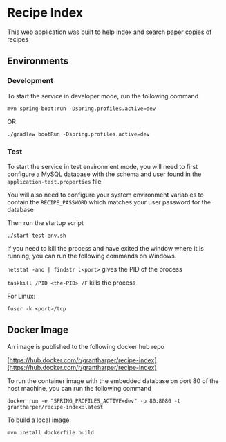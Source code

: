 # Recipe Index

This web application was built to help index and search paper copies of recipes

## Environments

### Development

To start the service in developer mode, run the following command

`mvn spring-boot:run -Dspring.profiles.active=dev`

OR 

`./gradlew bootRun -Dspring.profiles.active=dev`

### Test

To start the service in test environment mode, you will need to first configure a MySQL database with the schema and user found in the `application-test.properties` file

You will also need to configure your system environment variables to contain the `RECIPE_PASSWORD` which matches your user password for the database

Then run the startup script

`./start-test-env.sh`

If you need to kill the process and have exited the window where it is running, you can run the following commands on Windows.

`netstat -ano | findstr :<port>` gives the PID of the process

`taskkill /PID <the-PID> /F` kills the process

For Linux:

`fuser -k <port>/tcp`


## Docker Image

An image is published to the following docker hub repo

[https://hub.docker.com/r/grantharper/recipe-index](https://hub.docker.com/r/grantharper/recipe-index)

To run the container image with the embedded database on port 80 of the host machine, you can run the following command

`docker run -e "SPRING_PROFILES_ACTIVE=dev" -p 80:8080 -t grantharper/recipe-index:latest`

To build a local image 

`mvn install dockerfile:build`



